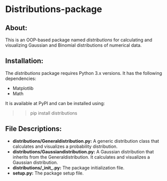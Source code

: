 # Distributions-package
## About:
This is an OOP-based package named <i>distributions</i> for calculating and visualizing Gaussian and Binomial distributions of numerical data.

## Installation:
The <i>distributions</i> package requires Python 3.x versions. It has the following dependencies:

* Matplotlib
* Math

It is available at PyPI and can be installed using:
>> pip install distributions


## File Descriptions:
* <b>distributions/Generaldistribution.py:</b> A generic distribution class that calculates and visualizes a probability distribution.
* <b>distributions/Gaussiandistribution.py:</b> A Gaussian distribution that inherits from the Generaldistribution. It calculates and visualizes a Gaussian distribution.
* <b>distributions/\_init\_.py:</b> The package initialization file.
* <b>setup.py:</b> The package setup file.
